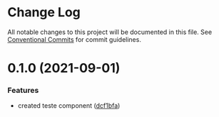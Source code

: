 # Change Log

All notable changes to this project will be documented in this file.
See [Conventional Commits](https://conventionalcommits.org) for commit guidelines.

# 0.1.0 (2021-09-01)


### Features

* created teste component ([dcf1bfa](https://github.com/mateusrdgs/frontiao-ui/commit/dcf1bfa7679f0c9d17fa6de78a7271b07e5d3bc8))
